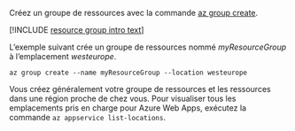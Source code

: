 Créez un groupe de ressources avec la commande [az group create](/cli/azure/group#create).

[!INCLUDE [resource group intro text](resource-group.md)]

L’exemple suivant crée un groupe de ressources nommé *myResourceGroup* à l’emplacement *westeurope*.

```azurecli-interactive
az group create --name myResourceGroup --location westeurope
```

Vous créez généralement votre groupe de ressources et les ressources dans une région proche de chez vous. Pour visualiser tous les emplacements pris en charge pour Azure Web Apps, exécutez la commande `az appservice list-locations`. 